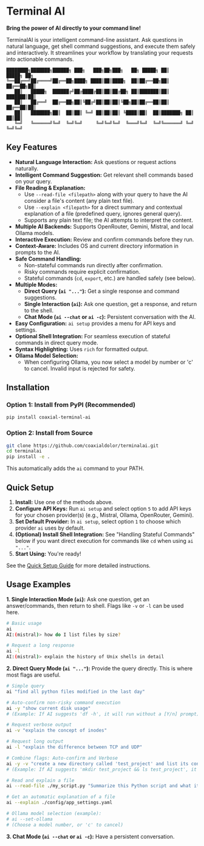 # Terminal AI

**Bring the power of AI directly to your command line!**

TerminalAI is your intelligent command-line assistant. Ask questions in natural language, get shell command suggestions, and execute them safely and interactively. It streamlines your workflow by translating your requests into actionable commands.

```
████████╗███████╗██████╗ ███╗   ███╗██╗███╗   ██╗ █████╗ ██║       █████╗ ██╗
╚══██╔══╝██╔════╝██╔══██╗████╗ ████║██║████╗  ██║██╔══██╗██║      ██╔══██╗██║
   ██║   █████╗  ██████╔╝██╔████╔██║██║██╔██╗ ██║███████║██║      ███████║██║
   ██║   ██╔══╝  ██╔══██╗██║╚██╔╝██║██║██║╚██╗██║██╔══██║██║      ██╔══██║██║
   ██║   ███████╗██║  ██║██║ ╚═╝ ██║██║██║ ╚████║██║  ██║███████╗ ██║  ██║██║
   ╚═╝   ╚══════╝╚═╝  ╚═╝╚═╝     ╚═╝╚═╝╚═╝  ╚═══╝╚═╝  ╚═╝╚══════╝ ╚═╝  ╚═╝╚═╝
```

## Key Features

*   **Natural Language Interaction:** Ask questions or request actions naturally.
*   **Intelligent Command Suggestion:** Get relevant shell commands based on your query.
*   **File Reading & Explanation:**
    *   Use `--read-file <filepath>` along with your query to have the AI consider a file's content (any plain text file).
    *   Use `--explain <filepath>` for a direct summary and contextual explanation of a file (predefined query, ignores general query).
    *   Supports any plain text file; the AI attempts to interpret the content.
*   **Multiple AI Backends:** Supports OpenRouter, Gemini, Mistral, and local Ollama models.
*   **Interactive Execution:** Review and confirm commands before they run.
*   **Context-Aware:** Includes OS and current directory information in prompts to the AI.
*   **Safe Command Handling:**
    *   Non-stateful commands run directly after confirmation.
    *   Risky commands require explicit confirmation.
    *   Stateful commands (`cd`, `export`, etc.) are handled safely (see below).
*   **Multiple Modes:**
    *   **Direct Query (`ai "..."`):** Get a single response and command suggestions.
    *   **Single Interaction (`ai`):** Ask one question, get a response, and return to the shell.
    *   **Chat Mode (`ai --chat` or `ai -c`):** Persistent conversation with the AI.
*   **Easy Configuration:** `ai setup` provides a menu for API keys and settings.
*   **Optional Shell Integration:** For seamless execution of stateful commands in direct query mode.
*   **Syntax Highlighting:** Uses `rich` for formatted output.
*   **Ollama Model Selection:**
    *   When configuring Ollama, you now select a model by number or 'c' to cancel. Invalid input is rejected for safety.

## Installation

### Option 1: Install from PyPI (Recommended)
```sh
pip install coaxial-terminal-ai
```

### Option 2: Install from Source
```sh
git clone https://github.com/coaxialdolor/terminalai.git
cd terminalai
pip install -e .
```
This automatically adds the `ai` command to your PATH.

## Quick Setup

1.  **Install:** Use one of the methods above.
2.  **Configure API Keys:** Run `ai setup` and select option `5` to add API keys for your chosen provider(s) (e.g., Mistral, Ollama, OpenRouter, Gemini).
3.  **Set Default Provider:** In `ai setup`, select option `1` to choose which provider `ai` uses by default.
4.  **(Optional) Install Shell Integration:** See "Handling Stateful Commands" below if you want direct execution for commands like `cd` when using `ai "..."`.
5.  **Start Using:** You're ready!

See the [Quick Setup Guide](quick_setup_guide.md) for more detailed instructions.

## Usage Examples

**1. Single Interaction Mode (`ai`):** Ask one question, get an answer/commands, then return to shell.
   Flags like `-v` or `-l` can be used here.
```sh
# Basic usage
ai
AI:(mistral)> how do I list files by size?

# Request a long response
ai -l
AI:(mistral)> explain the history of Unix shells in detail
```

**2. Direct Query Mode (`ai "..."`):** Provide the query directly. This is where most flags are useful.
```sh
# Simple query
ai "find all python files modified in the last day"

# Auto-confirm non-risky command execution
ai -y "show current disk usage"
# (Example: If AI suggests 'df -h', it will run without a [Y/n] prompt)

# Request verbose output
ai -v "explain the concept of inodes"

# Request long output
ai -l "explain the difference between TCP and UDP"

# Combine flags: Auto-confirm and Verbose
ai -y -v "create a new directory called 'test_project' and list its contents"
# (Example: If AI suggests 'mkdir test_project && ls test_project', it will run without a prompt)

# Read and explain a file
ai --read-file ./my_script.py "Summarize this Python script and what it does"

# Get an automatic explanation of a file
ai --explain ./config/app_settings.yaml

# Ollama model selection (example):
# ai --set-ollama
# (Choose a model number, or 'c' to cancel)
```

**3. Chat Mode (`ai --chat` or `ai -c`):** Have a persistent conversation.
```